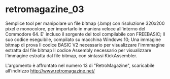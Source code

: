 # retromagazine_03
Semplice tool per manipolare un file bitmap (.bmp) con risoluzione 320x200 pixel e monocolore, per importarlo in maniera veloce all'interno del Commodore 64.
E' incluso il sorgente del tool compilabile con FREEBASIC;
Il suo codice eseguibile, compilato su macchina Windows 10;
Una immagine bitmap di prova
Il codice BASIC V2 necessario per visualizzare l'immmagine estratta dal file bitmap
Il codice Assembly necessario per visualizzare l'immagine estratta dal file bitmap, con sintassi KickAssembler.

L'argomento è affrontato nel numero 13 di "RetroMagazine", scaricabile all'indirizzo http://www.retromagazine.net/
